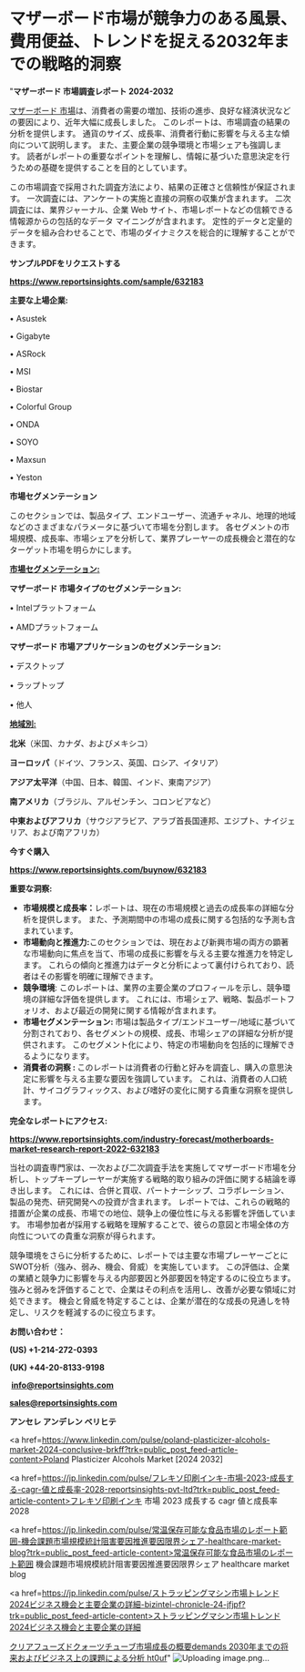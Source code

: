 # マザーボード市場が競争力のある風景、費用便益、トレンドを捉える2032年までの戦略的洞察

"<strong>マザーボード 市場調査レポート 2024-2032</strong>

<a href=https://www.reportsinsights.com/sample/632183>マザーボード 市場</a>は、消費者の需要の増加、技術の進歩、良好な経済状況などの要因により、近年大幅に成長しました。 このレポートは、市場調査の結果の分析を提供します。 通貨のサイズ、成長率、消費者行動に影響を与える主な傾向について説明します。 また、主要企業の競争環境と市場シェアも強調します。 読者がレポートの重要なポイントを理解し、情報に基づいた意思決定を行うための基礎を提供することを目的としています。

この市場調査で採用された調査方法により、結果の正確さと信頼性が保証されます。 一次調査には、アンケートの実施と直接の洞察の収集が含まれます。 二次調査には、業界ジャーナル、企業 Web サイト、市場レポートなどの信頼できる情報源からの包括的なデータ マイニングが含まれます。 定性的データと定量的データを組み合わせることで、市場のダイナミクスを総合的に理解することができます。

<strong><b>サンプルPDFをリクエストする</b></strong>

<a href=https://www.reportsinsights.com/sample/632183><strong><u>https://www.reportsinsights.com/sample/632183</u></strong></a>

<strong>主要な上場企業:</strong>

• Asustek

• Gigabyte

• ASRock

• MSI

• Biostar

• Colorful Group

• ONDA

• SOYO

• Maxsun

• Yeston

<strong>市場セグメンテーション</strong>

このセクションでは、製品タイプ、エンドユーザー、流通チャネル、地理的地域などのさまざまなパラメータに基づいて市場を分割します。 各セグメントの市場規模、成長率、市場シェアを分析して、業界プレーヤーの成長機会と潜在的なターゲット市場を明らかにします。

<strong><u>市場セグメンテーション</u></strong><strong><u>:</u></strong>

<strong>マザーボード 市場タイプのセグメンテーション:</strong>

• Intelプラットフォーム

• AMDプラットフォーム

<strong>マザーボード 市場アプリケーションのセグメンテーション:</strong>

• デスクトップ

• ラップトップ

• 他人

<strong><u>地域別</u></strong><strong><u>:</u></strong>

<strong>北米</strong>（米国、カナダ、およびメキシコ）

<strong>ヨーロッパ</strong>（ドイツ、フランス、英国、ロシア、イタリア）

<strong>アジア太平洋</strong>（中国、日本、韓国、インド、東南アジア）

<strong>南アメリカ</strong>（ブラジル、アルゼンチン、コロンビアなど）

<strong>中東およびアフリカ</strong>（サウジアラビア、アラブ首長国連邦、エジプト、ナイジェリア、および南アフリカ）

<strong>今すぐ購入</strong>

<a href=https://www.reportsinsights.com/buynow/632183><strong><u>https://www.reportsinsights.com/buynow/632183</u></strong></a>

<strong>重要な洞察:</strong>
<ul>
  <li><strong>市場規模と成長率：</strong>レポートは、現在の市場規模と過去の成長率の詳細な分析を提供します。 また、予測期間中の市場の成長に関する包括的な予測も含まれています。</li>
  <li><strong>市場動向と推進力:</strong>このセクションでは、現在および新興市場の両方の顕著な市場動向に焦点を当て、市場の成長に影響を与える主要な推進力を特定します。 これらの傾向と推進力はデータと分析によって裏付けられており、読者はその影響を明確に理解できます。</li>
  <li><strong>競争環境</strong>: このレポートは、業界の主要企業のプロフィールを示し、競争環境の詳細な評価を提供します。 これには、市場シェア、戦略、製品ポートフォリオ、および最近の開発に関する情報が含まれます。</li>
  <li><strong>市場セグメンテーション: </strong>市場は製品タイプ/エンドユーザー/地域に基づいて分割されており、各セグメントの規模、成長、市場シェアの詳細な分析が提供されます。 このセグメント化により、特定の市場動向を包括的に理解できるようになります。</li>
  <li><strong>消費者の洞察 : </strong>このレポートは消費者の行動と好みを調査し、購入の意思決定に影響を与える主要な要因を強調しています。 これは、消費者の人口統計、サイコグラフィックス、および嗜好の変化に関する貴重な洞察を提供します。</li>
</ul>
<strong>完全なレポートにアクセス:</strong>

<a href=https://www.reportsinsights.com/industry-forecast/motherboards-market-research-report-2022-632183><strong><u><b>https://www.reportsinsights.com/industry-forecast/motherboards-market-research-report-2022-632183</b></u></strong></a>

当社の調査専門家は、一次および二次調査手法を実施してマザーボード市場を分析し、トップキープレーヤーが実施する戦略的取り組みの評価に関する結論を導き出します。 これには、合併と買収、パートナーシップ、コラボレーション、製品の発売、研究開発への投資が含まれます。 レポートでは、これらの戦略的措置が企業の成長、市場での地位、競争上の優位性に与える影響を評価しています。 市場参加者が採用する戦略を理解することで、彼らの意図と市場全体の方向性についての貴重な洞察が得られます。

競争環境をさらに分析するために、レポートでは主要な市場プレーヤーごとにSWOT分析（強み、弱み、機会、脅威）を実施しています。 この評価は、企業の業績と競争力に影響を与える内部要因と外部要因を特定するのに役立ちます。 強みと弱みを評価することで、企業はその利点を活用し、改善が必要な領域に対処できます。 機会と脅威を特定することは、企業が潜在的な成長の見通しを特定し、リスクを軽減するのに役立ちます。

<strong>お問い合わせ：</strong>

<strong>(US) +1-214-272-0393</strong>

<strong>(UK) +44-20-8133-9198</strong>

<strong> </strong><a href=info@reportsinsights.com><strong><u>info@reportsinsights.com</u></strong></a>

<a href=sales@reportsinsights.com><strong><u>sales@reportsinsights.com</u></strong></a>

<strong>アンセレ アンデレン ベリヒテ</strong>

<a href=https://www.linkedin.com/pulse/poland-plasticizer-alcohols-market-2024-conclusive-brkff?trk=public_post_feed-article-content>Poland Plasticizer Alcohols Market [2024 2032]</a>

<a href=https://jp.linkedin.com/pulse/フレキソ印刷インキ-市場-2023-成長する-cagr-値と成長率-2028-reportsinsights-pvt-ltd?trk=public_post_feed-article-content>フレキソ印刷インキ 市場 2023 成長する cagr 値と成長率 2028</a>

<a href=https://jp.linkedin.com/pulse/常温保存可能な食品市場のレポート範囲-機会課題市場規模統計阻害要因推進要因限界シェア-healthcare-market-blog?trk=public_post_feed-article-content>常温保存可能な食品市場のレポート範囲 機会課題市場規模統計阻害要因推進要因限界シェア healthcare market blog</a>

<a href=https://jp.linkedin.com/pulse/ストラッピングマシン市場トレンド2024ビジネス機会と主要企業の詳細-bizintel-chronicle-24-jfjpf?trk=public_post_feed-article-content>ストラッピングマシン市場トレンド2024ビジネス機会と主要企業の詳細</a>

<a href=https://www.linkedin.com/pulse/クリアフューズドクォーツチューブ市場成長の概要demands-2030年までの将来およびビジネス上の課題による分析-ht0uf/>クリアフューズドクォーツチューブ市場成長の概要demands 2030年までの将来およびビジネス上の課題による分析 ht0uf</a>"
![Uploading image.png…]()

